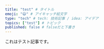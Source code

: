 ```yaml
---
title: "test" # タイトル
emoji: "😃" # アイキャッチ絵文字
type: "tech" # tech: 技術記事 / idea: アイデア
topics: ["test"] # トピック
published: false # falseだと下書き
---
```


これはテスト記事です。